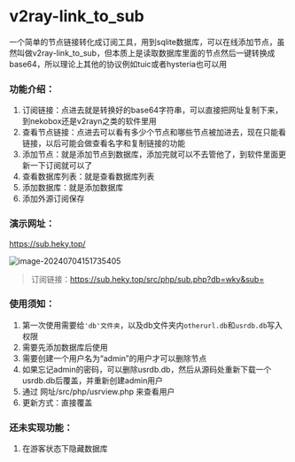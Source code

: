 # v2ray-link_to_sub

一个简单的节点链接转化成订阅工具，用到sqlite数据库，可以在线添加节点，虽然叫做v2ray-link_to_sub，但本质上是读取数据库里面的节点然后一键转换成base64，所以理论上其他的协议例如tuic或者hysteria也可以用

### 功能介绍：

1. 订阅链接：点进去就是转换好的base64字符串，可以直接把网址复制下来，到nekobox还是v2rayn之类的软件里用
2. 查看节点链接：点进去可以看有多少个节点和哪些节点被加进去，现在只能看链接，以后可能会做查看名字和复制链接的功能
3. 添加节点：就是添加节点到数据库，添加完就可以不去管他了，到软件里面更新一下订阅就可以了
4. 查看数据库列表：就是查看数据库列表
5. 添加数据库：就是添加数据库
6. 添加外源订阅保存

### 演示网址：

https://sub.heky.top/

![image-20240704151735405](https://pan.heky.top/d/博客图片/image-20240704151735405.png)

> 订阅链接：https://sub.heky.top/src/php/sub.php?db=wky&sub=

### 使用须知：

1. 第一次使用需要给`'db'文件夹`，以及db文件夹内`otherurl.db`和`usrdb.db`写入权限
2. 需要先添加数据库后使用
3. 需要创建一个用户名为“admin”的用户才可以删除节点
4. 如果忘记admin的密码，可以删除usrdb.db，然后从源码处重新下载一个usrdb.db后覆盖，并重新创建admin用户
5. 通过 网址/src/php/usrview.php 来查看用户
6. 更新方式：直接覆盖
### 还未实现功能：

1. 在游客状态下隐藏数据库